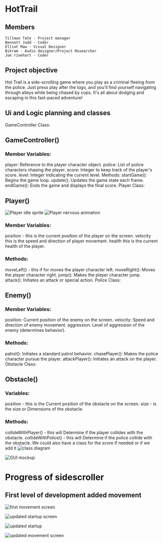 # HotTrail

## Members
    Tillman Tate - Project manager
    Bennett Judd - Coder
    Elliot Maw - Visual Designer
    Bikram - Audio designer/Project Researcher
    Joe rinehart - Coder
    
## Project objective
Hot Trail is a side-scrolling game where you play as a criminal fleeing from the police.
Just press play after the logo, and you'll find yourself navigating through alleys while being chased by cops.
It's all about dodging and escaping in this fast-paced adventure!
## Ui and Logic planning and classes
GameController Class:

## GameController()
### Member Variables:
player: Reference to the player character object.
police: List of police characters chasing the player.
score: Integer to keep track of the player's score.
level: Integer indicating the current level.
Methods:
startGame(): Begins the game loop.
update(): Updates the game state each frame.
endGame(): Ends the game and displays the final score.
Player Class:

## Player()
![Player idle sprite](https://github.com/DONALD-DUNK/SideScroller/blob/main/CHARACTER_IDLE_ELLIOTT.gif?raw=true)
![Player nervous animation](https://github.com/DONALD-DUNK/SideScroller/blob/main/images/character_idle_nerves_elliott.gif?raw=true)
### Member Variables:
position - this is the current position of the player on the screen.
velocity this is the speed and direction of player movement.
health this is the current health of the player.
### Methods:
moveLeft() - this if for moves the player character left.
moveRight(): Moves the player character right.
jump(): Makes the player character jump.
attack(): Initiates an attack or special action.
Police Class:


## Enemy()
### Member Variables:
position: Current position of the enemy on the screen.
velocity: Speed and direction of enemy movement.
aggression: Level of aggression of the enemy (determines behavior).
### Methods:
patrol(): Initiates a standard patrol behavior.
chasePlayer(): Makes the police character pursue the player.
attackPlayer(): Initiates an attack on the player.
Obstacle Class:

## Obstacle()
### Variables:
position - this is the Current position of the obstacle on the screen.
size - is the size or Dimensions of the obstacle.
### Methods:
collideWithPlayer() - this will Determine if the player collides with the obstacle.
collideWithPolice() - this will Determine if the police collide with the obstacle.
We could also have a class for the score if needed or if we add it
![class diagram](https://github.com/DONALD-DUNK/SideScroller/blob/main/images/Screenshot%202024-03-05%20at%209.27.47%20AM.png)

![GUI mockup](https://github.com/DONALD-DUNK/SideScroller/blob/main/images/image.jpg?raw=true)

# Progress of sidescroller
## First level of development added movement
![first movement screen](https://github.com/DONALD-DUNK/SideScroller/blob/main/images/Screenshot%202024-02-22%20at%209.18.09%20AM.png?raw=true)


![updated startup screen](https://github.com/DONALD-DUNK/SideScroller/blob/main/images/Screenshot%202024-03-01%20at%2010.04.36%20AM.png?raw=true)

![updated startup](https://github.com/DONALD-DUNK/SideScroller/blob/main/images/Screenshot%202024-03-01%20at%2010.58.01%20AM.png?raw=true)

![updated movement screen](https://github.com/DONALD-DUNK/SideScroller/blob/main/images/Screenshot%202024-03-01%20at%2010.11.20%20AM.png?raw=true)
